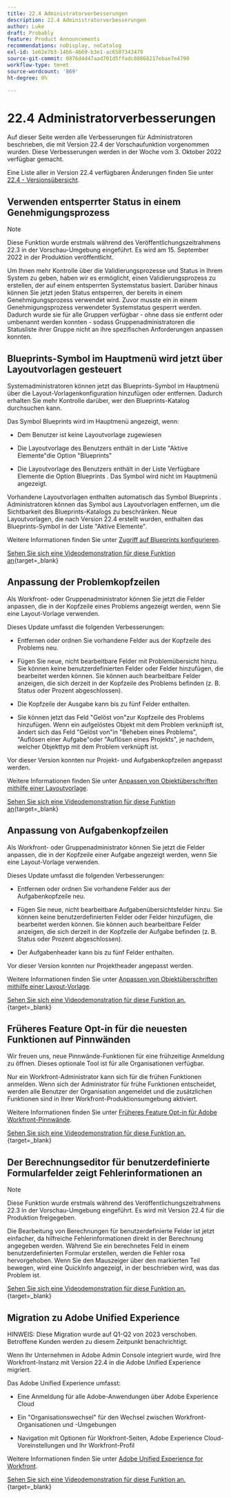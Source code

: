 ```yaml
---
title: 22.4 Administratorverbesserungen
description: 22.4 Administratorverbesserungen
author: Luke
draft: Probably
feature: Product Announcements
recommendations: noDisplay, noCatalog
exl-id: 1e62e7b3-14b6-4669-b3e1-ac6507343479
source-git-commit: 0876d4d47aad701d5ffadc88868217ebae7e4790
workflow-type: tm+mt
source-wordcount: '869'
ht-degree: 0%

---
```


# 22.4 Administratorverbesserungen

Auf dieser Seite werden alle Verbesserungen für Administratoren beschrieben, die mit Version 22.4 der Vorschaufunktion vorgenommen wurden. Diese Verbesserungen werden in der Woche vom 3. Oktober 2022 verfügbar gemacht.

Eine Liste aller in Version 22.4 verfügbaren Änderungen finden Sie unter [22.4 - Versionsübersicht](/help/quicksilver/product-announcements/product-releases/22.4-release-activity/22-4-release-overview.md).

## Verwenden entsperrter Status in einem Genehmigungsprozess

>[!NOTE]
>
>Diese Funktion wurde erstmals während des Veröffentlichungszeitrahmens 22.3 in der Vorschau-Umgebung eingeführt. Es wird am 15. September 2022 in der Produktion veröffentlicht.

Um Ihnen mehr Kontrolle über die Validierungsprozesse und Status in Ihrem System zu geben, haben wir es ermöglicht, einen Validierungsprozess zu erstellen, der auf einem entsperrten Systemstatus basiert. Darüber hinaus können Sie jetzt jeden Status entsperren, der bereits in einem Genehmigungsprozess verwendet wird. Zuvor musste ein in einem Genehmigungsprozess verwendeter Systemstatus gesperrt werden. Dadurch wurde sie für alle Gruppen verfügbar - ohne dass sie entfernt oder umbenannt werden konnten - sodass Gruppenadministratoren die Statusliste ihrer Gruppe nicht an ihre spezifischen Anforderungen anpassen konnten.

## Blueprints-Symbol im Hauptmenü wird jetzt über Layoutvorlagen gesteuert

Systemadministratoren können jetzt das Blueprints-Symbol im Hauptmenü über die Layout-Vorlagenkonfiguration hinzufügen oder entfernen. Dadurch erhalten Sie mehr Kontrolle darüber, wer den Blueprints-Katalog durchsuchen kann.

Das Symbol Blueprints wird im Hauptmenü angezeigt, wenn:

* Dem Benutzer ist keine Layoutvorlage zugewiesen

* Die Layoutvorlage des Benutzers enthält in der Liste &quot;Aktive Elemente&quot;die Option &quot;Blueprints&quot;

* Die Layoutvorlage des Benutzers enthält in der Liste Verfügbare Elemente die Option Blueprints . Das Symbol wird nicht im Hauptmenü angezeigt.

Vorhandene Layoutvorlagen enthalten automatisch das Symbol Blueprints . Administratoren können das Symbol aus Layoutvorlagen entfernen, um die Sichtbarkeit des Blueprints-Katalogs zu beschränken. Neue Layoutvorlagen, die nach Version 22.4 erstellt wurden, enthalten das Blueprints-Symbol in der Liste &quot;Aktive Elemente&quot;.

Weitere Informationen finden Sie unter [Zugriff auf Blueprints konfigurieren](/help/quicksilver/administration-and-setup/blueprints/configure-access-to-blueprints.md).

[Sehen Sie sich eine Videodemonstration für diese Funktion an](https://video.tv.adobe.com/v/3412382/){target=_blank}

## Anpassung der Problemkopfzeilen

Als Workfront- oder Gruppenadministrator können Sie jetzt die Felder anpassen, die in der Kopfzeile eines Problems angezeigt werden, wenn Sie eine Layout-Vorlage verwenden.

Dieses Update umfasst die folgenden Verbesserungen:

* Entfernen oder ordnen Sie vorhandene Felder aus der Kopfzeile des Problems neu.

* Fügen Sie neue, nicht bearbeitbare Felder mit Problemübersicht hinzu. Sie können keine benutzerdefinierten Felder oder Felder hinzufügen, die bearbeitet werden können. Sie können auch bearbeitbare Felder anzeigen, die sich derzeit in der Kopfzeile des Problems befinden (z. B. Status oder Prozent abgeschlossen).

* Die Kopfzeile der Ausgabe kann bis zu fünf Felder enthalten.

* Sie können jetzt das Feld &quot;Gelöst von&quot;zur Kopfzeile des Problems hinzufügen. Wenn ein aufgelöstes Objekt mit dem Problem verknüpft ist, ändert sich das Feld &quot;Gelöst von&quot;in &quot;Beheben eines Problems&quot;, &quot;Auflösen einer Aufgabe&quot;oder &quot;Auflösen eines Projekts&quot;, je nachdem, welcher Objekttyp mit dem Problem verknüpft ist.

Vor dieser Version konnten nur Projekt- und Aufgabenkopfzeilen angepasst werden.



Weitere Informationen finden Sie unter [Anpassen von Objektüberschriften mithilfe einer Layoutvorlage](/help/quicksilver/administration-and-setup/customize-workfront/use-layout-templates/customize-object-headers.md).

[Sehen Sie sich eine Videodemonstration für diese Funktion an](https://video.tv.adobe.com/v/3412383/){target=_blank}

## Anpassung von Aufgabenkopfzeilen

Als Workfront- oder Gruppenadministrator können Sie jetzt die Felder anpassen, die in der Kopfzeile einer Aufgabe angezeigt werden, wenn Sie eine Layout-Vorlage verwenden.

Dieses Update umfasst die folgenden Verbesserungen:

* Entfernen oder ordnen Sie vorhandene Felder aus der Aufgabenkopfzeile neu.

* Fügen Sie neue, nicht bearbeitbare Aufgabenübersichtsfelder hinzu. Sie können keine benutzerdefinierten Felder oder Felder hinzufügen, die bearbeitet werden können. Sie können auch bearbeitbare Felder anzeigen, die sich derzeit in der Kopfzeile der Aufgabe befinden (z. B. Status oder Prozent abgeschlossen).

* Der Aufgabenheader kann bis zu fünf Felder enthalten.

Vor dieser Version konnten nur Projektheader angepasst werden.

Weitere Informationen finden Sie unter [Anpassen von Objektüberschriften mithilfe einer Layout-Vorlage](/help/quicksilver/administration-and-setup/customize-workfront/use-layout-templates/customize-object-headers.md).

[Sehen Sie sich eine Videodemonstration für diese Funktion an.](https://video.tv.adobe.com/v/3412384/){target=_blank}

## Früheres Feature Opt-in für die neuesten Funktionen auf Pinnwänden

Wir freuen uns, neue Pinnwände-Funktionen für eine frühzeitige Anmeldung zu öffnen. Dieses optionale Tool ist für alle Organisationen verfügbar.

Nur ein Workfront-Administrator kann sich für die frühen Funktionen anmelden. Wenn sich der Administrator für frühe Funktionen entscheidet, werden alle Benutzer der Organisation angemeldet und die zusätzlichen Funktionen sind in Ihrer Workfront-Produktionsumgebung aktiviert.

Weitere Informationen finden Sie unter [Früheres Feature Opt-in für Adobe Workfront-Pinnwände](/help/quicksilver/agile/get-started-with-boards/boards-early-feature-opt-in.md).

[Sehen Sie sich eine Videodemonstration für diese Funktion an.](https://video.tv.adobe.com/v/3412386/){target=_blank}

## Der Berechnungseditor für benutzerdefinierte Formularfelder zeigt Fehlerinformationen an

>[!NOTE]
>
>Diese Funktion wurde erstmals während des Veröffentlichungszeitrahmens 22.3 in der Vorschau-Umgebung eingeführt. Es wird mit Version 22.4 für die Produktion freigegeben.

Die Bearbeitung von Berechnungen für benutzerdefinierte Felder ist jetzt einfacher, da hilfreiche Fehlerinformationen direkt in der Berechnung angegeben werden. Während Sie ein berechnetes Feld in einem benutzerdefinierten Formular erstellen, werden die Fehler rosa hervorgehoben. Wenn Sie den Mauszeiger über den markierten Teil bewegen, wird eine QuickInfo angezeigt, in der beschrieben wird, was das Problem ist.

[Sehen Sie sich eine Videodemonstration für diese Funktion an.](https://video.tv.adobe.com/v/3412387/){target=_blank}

## Migration zu Adobe Unified Experience

HINWEIS: Diese Migration wurde auf Q1-Q2 von 2023 verschoben. Betroffene Kunden werden zu diesem Zeitpunkt benachrichtigt.

Wenn Ihr Unternehmen in Adobe Admin Console integriert wurde, wird Ihre Workfront-Instanz mit Version 22.4 in die Adobe Unified Experience migriert.

Das Adobe Unified Experience umfasst:

* Eine Anmeldung für alle Adobe-Anwendungen über Adobe Experience Cloud

* Ein &quot;Organisationswechsel&quot; für den Wechsel zwischen Workfront-Organisationen und -Umgebungen

* Navigation mit Optionen für Workfront-Seiten, Adobe Experience Cloud-Voreinstellungen und Ihr Workfront-Profil

Weitere Informationen finden Sie unter [Adobe Unified Experience for Workfront](/help/quicksilver/workfront-basics/navigate-workfront/workfront-navigation/adobe-unified-experience.md).

[Sehen Sie sich eine Videodemonstration für diese Funktion an.](https://video.tv.adobe.com/v/3412388/){target=_blank}

